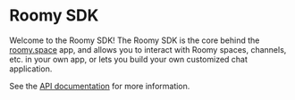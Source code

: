 # Roomy SDK

Welcome to the Roomy SDK! The Roomy SDK is the core behind the [roomy.space](https://roomy.space) app, and allows you to interact with Roomy spaces, channels, etc. in your own app, or lets you build your own customized chat application.

See the [API documentation](https://muni-town.github.io/roomy-sdk) for more information.
